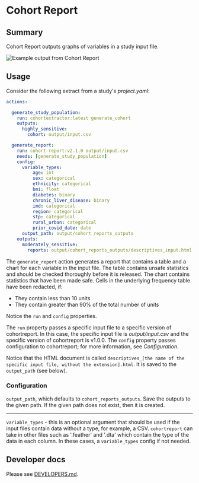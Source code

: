 # Cohort Report

## Summary

Cohort Report outputs graphs of variables in a study input file.

![Example output from Cohort Report](https://user-images.githubusercontent.com/477263/140117942-fbfde3fc-2ffc-41f9-b2d2-4128629cbb58.png)

## Usage

Consider the following extract from a study's *project.yaml*:

```yaml
actions:

  generate_study_population:
    run: cohortextractor:latest generate_cohort
    outputs:
      highly_sensitive:
        cohort: output/input.csv

  generate_report:
    run: cohort-report:v2.1.0 output/input.csv
    needs: [generate_study_population]
    config:
      variable_types:
          age: int
          sex: categorical
          ethnicity: categorical
          bmi: float
          diabetes: binary
          chronic_liver_disease: binary
          imd: categorical
          region: categorical
          stp: categorical
          rural_urban: categorical
          prior_covid_date: date
      output_path: output/cohort_reports_outputs
    outputs:
      moderately_sensitive:
        reports: output/cohort_reports_outputs/descriptives_input.html
```

The `generate_report` action generates a report that contains a table and a chart for each variable in the input file.
The table contains unsafe statistics and should be checked thoroughly before it is released.
The chart contains statistics that have been made safe.
Cells in the underlying frequency table have been redacted, if:
* They contain less than 10 units
* They contain greater than 90% of the total number of units

Notice the `run` and `config` properties.

The `run` property passes a specific input file to a specific version of cohortreport.
In this case, the specific input file is *output/input.csv* and the specific version of cohortreport is v1.0.0.
The `config` property passes configuration to cohortreport; for more information, see *Configuration*.

Notice that the HTML document is called `descriptives_[the name of the specific input file, without the extension].html`.
It is saved to the `output_path` (see below).

### Configuration

`output_path`, which defaults to `cohort_reports_outputs`.
Save the outputs to the given path.
If the given path does not exist, then it is created.

---

`variable_types` - this is an optional argument that should be used if the input files contain data without a type, for example, a CSV.
`cohortreport` can take in other files such as '.feather' and '.dta' which contain the type of the data in each column.
In these cases, a `variable_types` config if not needed.

## Developer docs

Please see [DEVELOPERS.md](DEVELOPERS.md).
